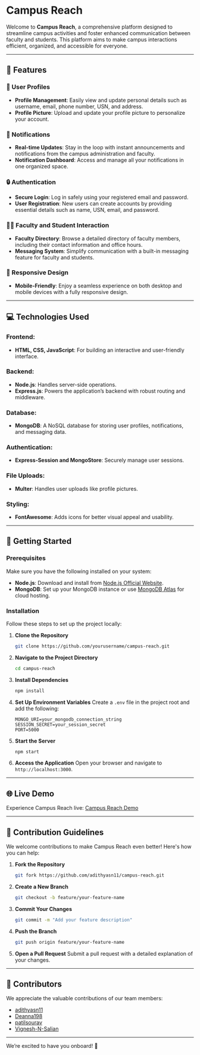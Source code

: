 # Campus Reach

Welcome to **Campus Reach**, a comprehensive platform designed to streamline campus activities and foster enhanced communication between faculty and students. This platform aims to make campus interactions efficient, organized, and accessible for everyone.

---

## 🌟 Features

### 🔑 User Profiles

- **Profile Management**: Easily view and update personal details such as username, email, phone number, USN, and address.
- **Profile Picture**: Upload and update your profile picture to personalize your account.

### 📢 Notifications

- **Real-time Updates**: Stay in the loop with instant announcements and notifications from the campus administration and faculty.
- **Notification Dashboard**: Access and manage all your notifications in one organized space.

### 🔒 Authentication

- **Secure Login**: Log in safely using your registered email and password.
- **User Registration**: New users can create accounts by providing essential details such as name, USN, email, and password.

### 👩‍🏫 Faculty and Student Interaction

- **Faculty Directory**: Browse a detailed directory of faculty members, including their contact information and office hours.
- **Messaging System**: Simplify communication with a built-in messaging feature for faculty and students.

### 📱 Responsive Design

- **Mobile-Friendly**: Enjoy a seamless experience on both desktop and mobile devices with a fully responsive design.

---

## 💻 Technologies Used

### Frontend:

- **HTML, CSS, JavaScript**: For building an interactive and user-friendly interface.

### Backend:

- **Node.js**: Handles server-side operations.
- **Express.js**: Powers the application’s backend with robust routing and middleware.

### Database:

- **MongoDB**: A NoSQL database for storing user profiles, notifications, and messaging data.

### Authentication:

- **Express-Session and MongoStore**: Securely manage user sessions.

### File Uploads:

- **Multer**: Handles user uploads like profile pictures.

### Styling:

- **FontAwesome**: Adds icons for better visual appeal and usability.

---

## 🚀 Getting Started

### Prerequisites

Make sure you have the following installed on your system:

- **Node.js**: Download and install from [Node.js Official Website](https://nodejs.org/).
- **MongoDB**: Set up your MongoDB instance or use [MongoDB Atlas](https://www.mongodb.com/cloud/atlas) for cloud hosting.

### Installation

Follow these steps to set up the project locally:

1. **Clone the Repository**

   ```bash
   git clone https://github.com/yourusername/campus-reach.git
   ```

2. **Navigate to the Project Directory**

   ```bash
   cd campus-reach
   ```

3. **Install Dependencies**

   ```bash
   npm install
   ```

4. **Set Up Environment Variables**
   Create a `.env` file in the project root and add the following:

   ```env
   MONGO_URI=your_mongodb_connection_string
   SESSION_SECRET=your_session_secret
   PORT=5000
   ```

5. **Start the Server**

   ```bash
   npm start
   ```

6. **Access the Application**
   Open your browser and navigate to `http://localhost:3000`.

---

## 🌐 Live Demo

Experience Campus Reach live: [Campus Reach Demo](https://campus-reach.vercel.app)

---

## 🤝 Contribution Guidelines

We welcome contributions to make Campus Reach even better! Here's how you can help:

1. **Fork the Repository**

   ```bash
   git fork https://github.com/adithyasn11/campus-reach.git
   ```

2. **Create a New Branch**

   ```bash
   git checkout -b feature/your-feature-name
   ```

3. **Commit Your Changes**

   ```bash
   git commit -m "Add your feature description"
   ```

4. **Push the Branch**

   ```bash
   git push origin feature/your-feature-name
   ```

5. **Open a Pull Request**
   Submit a pull request with a detailed explanation of your changes.

---

## 👥 Contributors

We appreciate the valuable contributions of our team members:

- [adithyasn11](https://github.com/adithyasn11/)
- [Deanna198](https://github.com/Deanna198)
- [patilsourav](https://github.com/patilsourav)
- [Vignesh-N-Salian](https://github.com/Vignesh-N-Salian)

---

We’re excited to have you onboard! 🎉

